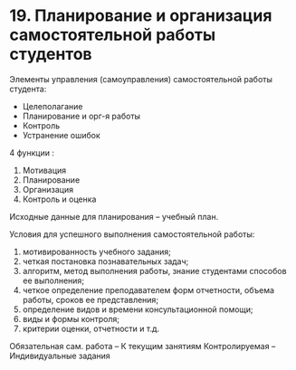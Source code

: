 # 19. Планирование и организация самостоятельной работы студентов

Элементы управления (самоуправления) самостоятельной работы студента: 

- Целеполагание
- Планирование и орг-я работы
- Контроль
- Устранение ошибок

4 функции :

1. Мотивация
2. Планирование
3. Организация
4. Контроль и оценка

Исходные данные для планирования – учебный план.

Условия для успешного выполнения самостоятельной работы:

1. мотивированность учебного задания;
2. четкая постановка познавательных задач;
3. алгоритм, метод выполнения работы, знание студентами способов ее выполнения;
4. четкое определение преподавателем форм отчетности, объема работы, сроков ее представления;
5. определение видов и времени консультационной помощи;
6. виды и формы контроля;
7. критерии оценки, отчетности и т.д.

Обязательная сам. работа – К текущим занятиям 
Контролируемая – Индивидуальные задания